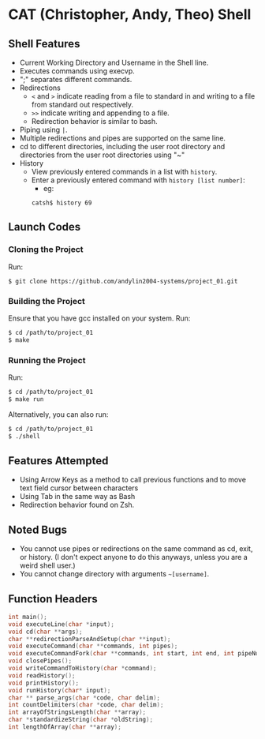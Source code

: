 # CAT (Christopher, Andy, Theo) Shell

## Shell Features
- Current Working Directory and Username in the Shell line.
- Executes commands using execvp.
- ";" separates different commands.
- Redirections
    - `<` and `>` indicate reading from a file to standard in and writing to a file from standard out respectively.
    - `>>` indicate writing and appending to a file.
    - Redirection behavior is similar to bash.
- Piping using `|`.
- Multiple redirections and pipes are supported on the same line.
- cd to different directories, including the user root directory and directories from the user root directories using "~"
- History
    - View previously entered commands in a list with `history`.
    - Enter a previously entered command with `history [list number]`:
        - eg: 
        ``` 
        catsh$ history 69
        ```

## Launch Codes

### Cloning the Project
Run:
```
$ git clone https://github.com/andylin2004-systems/project_01.git
```

### Building the Project
Ensure that you have gcc installed on your system.
Run:
```bash
$ cd /path/to/project_01
$ make
```

### Running the Project
Run:

```bash
$ cd /path/to/project_01
$ make run
```
Alternatively, you can also run: 
```bash
$ cd /path/to/project_01
$ ./shell
```

## Features Attempted
- Using Arrow Keys as a method to call previous functions and to move text field cursor between characters
- Using Tab in the same way as Bash
- Redirection behavior found on Zsh.

## Noted Bugs
- You cannot use pipes or redirections on the same command as cd, exit, or history. (I don't expect anyone to do this anyways, unless you are a weird shell user.)
- You cannot change directory with arguments ``` ~[username] ```. 

## Function Headers

```c
int main();
void executeLine(char *input);
void cd(char **args);
char **redirectionParseAndSetup(char **input);
void executeCommand(char **commands, int pipes);
void executeCommandFork(char **commands, int start, int end, int pipeNum);
void closePipes();
void writeCommandToHistory(char *command);
void readHistory();
void printHistory();
void runHistory(char* input);
char ** parse_args(char *code, char delim);
int countDelimiters(char *code, char delim);
int arrayOfStringsLength(char **array);
char *standardizeString(char *oldString);
int lengthOfArray(char **array);
```